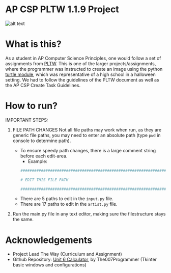 # AP CSP PLTW 1.1.9 Project

![alt text](119.gif)

# What is this?

As a student in AP Computer Science Principles, one would follow a set of assignments from [PLTW](https://www.pltw.org/curriculum/pltw-computer-science). This is one of the larger projects/assignments, where the programmer was instructed to create an image using the python [turtle module](https://docs.python.org/3/library/turtle.html), which was representative of a high school in a halloween setting. We had to follow the guidelines of the PLTW document as well as the AP CSP Create Task Guidelines. 

# How to run?

IMPORTANT STEPS:

1. FILE PATH CHANGES
    Not all file paths may work when run, as they are generic file paths, you may need to enter an absolute path (type `pwd` in console to determine path).
    - To ensure speedy path changes, there is a large comment string before each edit-area.
        - Example:
        ```py
        ####################################################################################

        # EDIT THIS FILE PATH

        ####################################################################################
        ```
    - There are 5 paths to edit in the `input.py` file.
    - There are 17 paths to edit in the `artist.py` file.

2. Run the main.py file in any text editor, making sure the filestructure stays the same.

# Acknowledgements

- Project Lead The Way (Curriculum and Assignment)
- Github Repository: [Unit 6 Calculator](https://github.com/The007Programmer/unit-6-calculator), by The007Programmer (Tkinter basic windows and configurations)